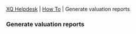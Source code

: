 ---
---
[XQ Helpdesk](http://help.exquance.com) | [How To](http://help.exquance.com//howto/index.html) | Generate valuation reports

### Generate valuation reports
